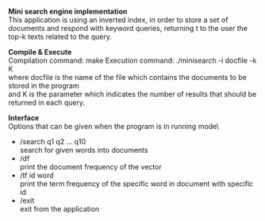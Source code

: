 **Mini search engine implementation** \
This application is using an inverted index, in order to store a set of documents and respond with keyword queries, returning t to the user the top-k texts related to the query. 


**Compile & Execute** \
Compilation command: make
Execution command: ./minisearch -i docfile -k K \
where docfile is the name of the file which contains the documents to be stored in the program \
and K is the parameter which indicates the number of results that should be returned in each query.

**Interface** \
Options that can be given when the program is in running mode\
- /search q1 q2 ... q10 \
    search for given words into documents 
- /df \
    print the document frequency of the vector 
- /tf id word \
    print the term frequency of the specific word in document with specific id 
- /exit \
    exit from the application 

